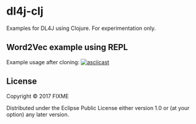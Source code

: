 # dl4j-clj

Examples for DL4J using Clojure. For experimentation only.

## Word2Vec example using REPL

Example usage after cloning:
[![asciicast](https://asciinema.org/a/14.png)](https://asciinema.org/a/14)

## License

Copyright © 2017 FIXME

Distributed under the Eclipse Public License either version 1.0 or (at
your option) any later version.
